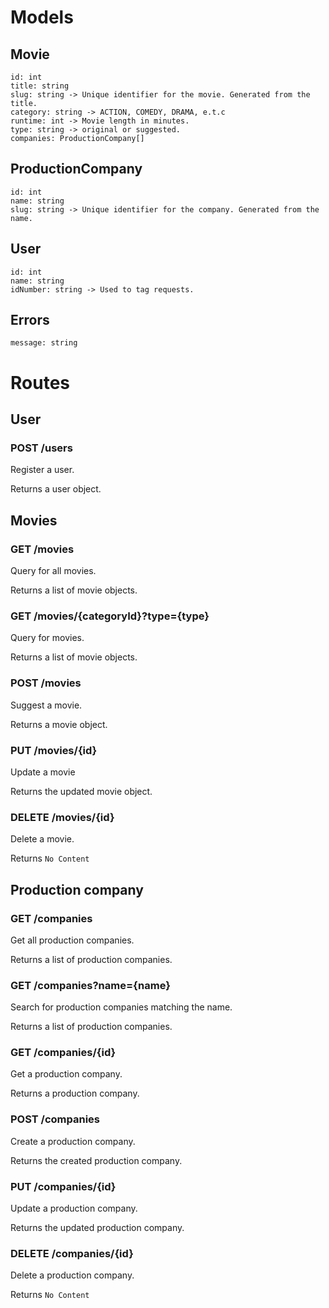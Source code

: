 # Models
## Movie
```
id: int
title: string
slug: string -> Unique identifier for the movie. Generated from the title. 
category: string -> ACTION, COMEDY, DRAMA, e.t.c
runtime: int -> Movie length in minutes.
type: string -> original or suggested.
companies: ProductionCompany[]
```

## ProductionCompany
```
id: int
name: string
slug: string -> Unique identifier for the company. Generated from the name. 
```

## User
```
id: int
name: string
idNumber: string -> Used to tag requests.
```

## Errors
```
message: string
```

# Routes
## User
### POST /users
Register a user.

Returns a user object.

## Movies
### GET /movies
Query for all movies.  

Returns a list of movie objects.

### GET /movies/{categoryId}?type={type}
Query for movies.  

Returns a list of movie objects.

### POST /movies
Suggest a movie.

Returns a movie object.

### PUT /movies/{id}
Update a movie

Returns the updated movie object.

### DELETE /movies/{id}
Delete a movie.

Returns `No Content`

## Production company
### GET /companies
Get all production companies.

Returns a list of production companies.

### GET /companies?name={name}
Search for production companies matching the name.

Returns a list of production companies.

### GET /companies/{id}
Get a production company.

Returns a production company.

### POST /companies
Create a production company.

Returns the created production company. 

### PUT /companies/{id}
Update a production company.

Returns the updated production company. 

### DELETE /companies/{id}
Delete a production company.

Returns `No Content`

